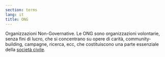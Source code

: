 ```yaml
---
section: terms
lang: it
title: ONG
---
```


Organizzazioni Non-Governative. Le ONG sono organizzazioni volontarie, senza fini di lucro, che si concentrano su opere di carità, community-building, campagne, ricerca, ecc, che costituiscono una parte essenziale della [società civile](/glossary/it/terms/civil-society).
